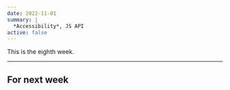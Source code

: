 ```yaml
---
date: 2022-11-01
summary: |
  *Accessibility*, JS API
active: false
---
```




This is the eighth week.



------------



## For next week
